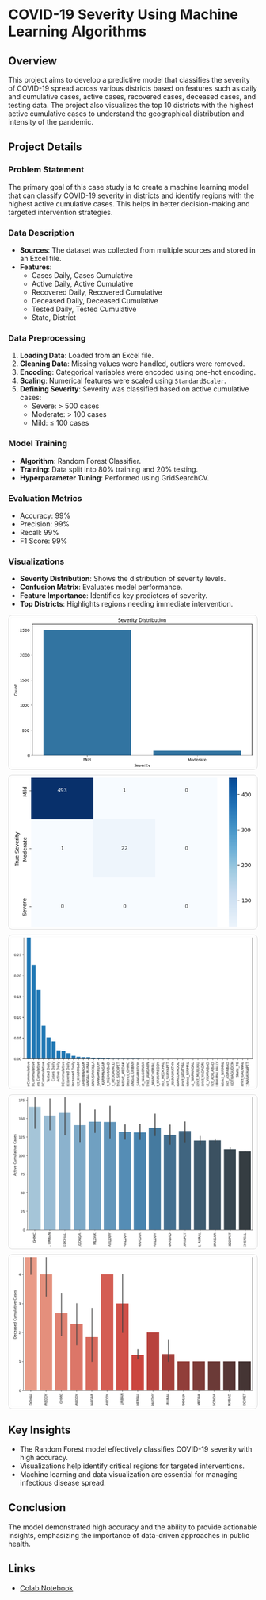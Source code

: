 # COVID-19 Severity Using Machine Learning Algorithms

## Overview

This project aims to develop a predictive model that classifies the severity of COVID-19 spread across various districts based on features such as daily and cumulative cases, active cases, recovered cases, deceased cases, and testing data. The project also visualizes the top 10 districts with the highest active cumulative cases to understand the geographical distribution and intensity of the pandemic.

## Project Details

### Problem Statement

The primary goal of this case study is to create a machine learning model that can classify COVID-19 severity in districts and identify regions with the highest active cumulative cases. This helps in better decision-making and targeted intervention strategies.

### Data Description

- **Sources**: The dataset was collected from multiple sources and stored in an Excel file.
- **Features**:
  - Cases Daily, Cases Cumulative
  - Active Daily, Active Cumulative
  - Recovered Daily, Recovered Cumulative
  - Deceased Daily, Deceased Cumulative
  - Tested Daily, Tested Cumulative
  - State, District

### Data Preprocessing

1. **Loading Data**: Loaded from an Excel file.
2. **Cleaning Data**: Missing values were handled, outliers were removed.
3. **Encoding**: Categorical variables were encoded using one-hot encoding.
4. **Scaling**: Numerical features were scaled using `StandardScaler`.
5. **Defining Severity**: Severity was classified based on active cumulative cases:
   - Severe: > 500 cases
   - Moderate: > 100 cases
   - Mild: ≤ 100 cases

### Model Training

- **Algorithm**: Random Forest Classifier.
- **Training**: Data split into 80% training and 20% testing.
- **Hyperparameter Tuning**: Performed using GridSearchCV.

### Evaluation Metrics

- Accuracy: 99%
- Precision: 99%
- Recall: 99%
- F1 Score: 99%

### Visualizations

- **Severity Distribution**: Shows the distribution of severity levels.
- **Confusion Matrix**: Evaluates model performance.
- **Feature Importance**: Identifies key predictors of severity.
- **Top Districts**: Highlights regions needing immediate intervention.

<div style="display: flex; flex-wrap: wrap; gap: 10px; justify-content: center;">

  <img src="visuals/severity.png" alt="Severity Distribution" style="width: 500px; height: 300px; object-fit: cover; border: 1px solid #ddd; padding: 5px; border-radius: 8px;">

  <img src="visuals/confusionmatrix.png" alt="Confusion Matrix" style="width: 500px; height: 300px; object-fit: cover; border: 1px solid #ddd; padding: 5px; border-radius: 8px;">

  <img src="visuals/features.png" alt="Feature Importance" style="width: 500px; height: 300px; object-fit: cover; border: 1px solid #ddd; padding: 5px; border-radius: 8px;">

  <img src="visuals/top15_1.png" alt="Top Districts" style="width: 500px; height: 300px; object-fit: cover; border: 1px solid #ddd; padding: 5px; border-radius: 8px;">

<img src="visuals/top15_2.png" alt="Top Districts" style="width: 500px; height: 300px; object-fit: cover; border: 1px solid #ddd; padding: 5px; border-radius: 8px;">

</div>


## Key Insights

- The Random Forest model effectively classifies COVID-19 severity with high accuracy.
- Visualizations help identify critical regions for targeted interventions.
- Machine learning and data visualization are essential for managing infectious disease spread.

## Conclusion

The model demonstrated high accuracy and the ability to provide actionable insights, emphasizing the importance of data-driven approaches in public health.

## Links

- [Colab Notebook](https://colab.research.google.com/drive/1dFoCKGd0OyvRIYKKws04vetSLQg0ZwlJ?usp=sharing)

